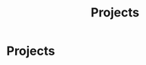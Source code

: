 ﻿---
layout: default
title: Projects
has_children: false
has_toc: false
nav_order: 4
---


# Projects


